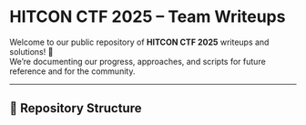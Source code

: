 # HITCON CTF 2025 – Team Writeups

Welcome to our public repository of **HITCON CTF 2025** writeups and solutions! 🎉  
We’re documenting our progress, approaches, and scripts for future reference and for the community.

---

## 📂 Repository Structure
